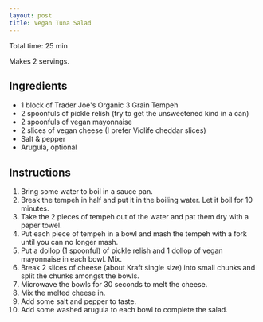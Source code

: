 ```yaml
---
layout: post
title: Vegan Tuna Salad
---
```


Total time: 25 min

Makes 2 servings.

## Ingredients

* 1 block of Trader Joe's Organic 3 Grain Tempeh
* 2 spoonfuls of pickle relish (try to get the unsweetened kind in a can)
* 2 spoonfuls of vegan mayonnaise
* 2 slices of vegan cheese (I prefer Violife cheddar slices)
* Salt & pepper
* Arugula, optional

## Instructions

1. Bring some water to boil in a sauce pan.
1. Break the tempeh in half and put it in the boiling water. Let it boil for 10 minutes.
1. Take the 2 pieces of tempeh out of the water and pat them dry with a paper towel.
1. Put each piece of tempeh in a bowl and mash the tempeh with a fork until you can no longer mash.
1. Put a dollop (1 spoonful) of pickle relish and 1 dollop of vegan mayonnaise in each bowl. Mix.
1. Break 2 slices of cheese (about Kraft single size) into small chunks and split the chunks amongst the bowls.
1. Microwave the bowls for 30 seconds to melt the cheese.
1. Mix the melted cheese in.
1. Add some salt and pepper to taste.
1. Add some washed arugula to each bowl to complete the salad.
